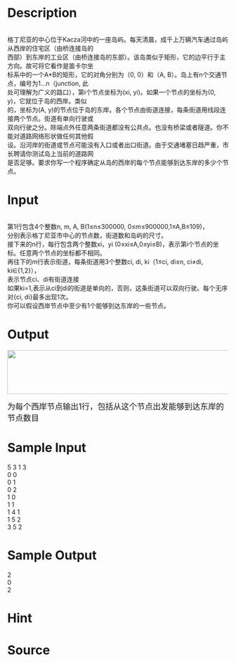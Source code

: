 
# Description

<div class="content"><p><span style="font-size: medium"><img alt="" src="source/bzoj/2387/img/aHR0cHM6Ly9seWRzeS5jb20vSnVkZ2VPbmxpbmUvdXBsb2FkLzIwMTEwNy9lMS5qcGc=.jpg"/></span></p>
<div>格丁尼亚的中心位于Kacza河中的一座岛屿。每天清晨，成千上万辆汽车通过岛屿从西岸的住宅区（由桥连接岛的</div>
<div>西部）到东岸的工业区（由桥连接岛的东部）。该岛类似于矩形，它的边平行于主方向。故可将它看作是笛卡尔坐</div>
<div>标系中的一个A*B的矩形，它的对角分别为（0, 0）和（A, B）。岛上有n个交通节点，编号为1…n（junction, 此</div>
<div>处可理解为广义的路口），第i个节点坐标为(xi, yi)。如果一个节点的坐标为(0, y)，它就位于岛的西岸。类似</div>
<div>的，坐标为(A, y)的节点位于岛的东岸。各个节点由街道连接，每条街道用线段连接两个节点。街道有单向行驶或</div>
<div>双向行驶之分。除端点外任意两条街道都没有公共点。也没有桥梁或者隧道。你不能对道路网络形状做任何其他假</div>
<div>设。沿河岸的街道或节点可能没有入口或者出口街道。由于交通堵塞日趋严重，市长聘请你测试岛上当前的道路网</div>
<div>是否足够。要求你写一个程序确定从岛的西岸的每个节点能够到达东岸的多少个节点。</div></div>

# Input

<div class="content"><p><img alt="" src="source/bzoj/2387/img/aHR0cHM6Ly9seWRzeS5jb20vSnVkZ2VPbmxpbmUvdXBsb2FkLzIwMTEwNy9lMi5qcGc=.jpg"/></p>
<div>第1行包含4个整数n, m, A, B(1≤n≤300000, 0≤m≤900000,1≤A,B≤109)，</div>
<div>分别表示格丁尼亚市中心的节点数，街道数和岛屿的尺寸。</div>
<div>接下来的n行，每行包含两个整数xi，yi (0≤xi≤A,0≤yi≤B)，表示第i个节点的坐标。任意两个节点的坐标都不相同。</div>
<div>再往下的m行表示街道，每条街道用3个整数ci, di, ki（1≤ci, di≤n, ci≠di, ki∈{1,2}），</div>
<div>表示节点ci、di有街道连接</div>
<div>如果ki=1,表示从ci到di的街道是单向的，否则，这条街道可以双向行驶。每个无序对{ci, di}最多出现1次。</div>
<div>你可以假设西岸节点中至少有1个能够到达东岸的一些节点。</div></div>

# Output

<div class="content"><p><img height="100" alt="" width="886" src="source/bzoj/2387/img/aHR0cHM6Ly9seWRzeS5jb20vSnVkZ2VPbmxpbmUvdXBsb2FkLzIwMTEwNy9lMy5qcGc=.jpg"/></p>
<p><font size="4">为每个西岸节点输出1行，包括从这个节点出发能够到达东岸的节点数目</font></p></div>

# Sample Input

<div class="content"><span class="sampledata">5 3 1 3<br/>
0 0<br/>
0 1<br/>
0 2<br/>
1 0<br/>
1 1<br/>
1 4 1<br/>
1 5 2<br/>
3 5 2</span></div>

# Sample Output

<div class="content"><span class="sampledata">2<br/>
0<br/>
2</span></div>

# Hint

<div class="content"><p></p></div>

# Source

<div class="content"><p><a href="problemset.php?search="></a></p></div>

